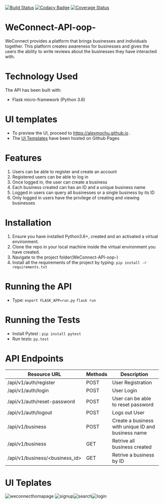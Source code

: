 [![Build Status](https://travis-ci.org/alexmochu/WeConnect-API-oop-.svg?branch=api)](https://travis-ci.org/alexmochu/WeConnect-API-oop-) [![Codacy Badge](https://api.codacy.com/project/badge/Grade/367332d3d766461f9109733d7dd486ce)](https://www.codacy.com/app/alexmochu/WeConnect-API-oop-?utm_source=github.com&amp;utm_medium=referral&amp;utm_content=alexmochu/WeConnect-API-oop-&amp;utm_campaign=Badge_Grade) [![Coverage Status](https://coveralls.io/repos/github/alexmochu/WeConnect-API-oop-/badge.svg?branch=master)](https://coveralls.io/github/alexmochu/WeConnect-API-oop-?branch=master)

# WeConnect-API-oop-
WeConnect provides a platform that brings businesses and individuals together. This platform creates awareness for businesses and gives the users the ability to write reviews about the businesses they have interacted with.  

# Technology Used
The API has been built with:
- Flask micro-framework (Python 3.6)

# UI templates
- To preview the UI, proceed to https://alexmochu.github.io .
- The <a href="https://github.com/alexmochu/alexmochu.github.io">UI Templates</a> have been hosted on Github Pages

# Features
1.  Users can be able to register and create an account
2.  Registered users can be able to log in
3.  Once logged in, the user can create a business
4.  Each business created can has an ID and a unique business name
5.  Logged in users can query all businesses or a single business by its ID
6.  Only logged in users have the privilege of creating and viewing businesses

# Installation
1. Ensure you have installed Python3.6+, created and an activated a virtual environment.
2. Clone the repo in your local machine inside the virtual environment you have created.
3. Navigate to the project folder(WeConnect-API-oop-)
4. Install all the requirements of the project by typing: 
`pip install -r requirements.txt`

# Running the API
- Type:
`export FLASK_APP=run.py`
`flask run`

# Running the Tests
- Install Pytest : 
`pip install pytest`
- Run tests: 
`py.test`

# API Endpoints

| Resource URL | Methods | Description
|-------------- |------- |---------------
| /api/v1/auth/register | POST | User Registration
| /api/v1/auth/login    | POST | User Login
| /api/v1/auth/reset-password | POST | User can be able to reset password
| /api/v1/auth/logout | POST | Logs out User
| /api/v1/business | POST | Create a business with unique ID and business name
| /api/v1/business | GET | Retrive all business created
| /api/v1/business/<business_id> | GET | Retrive a business by ID


# UI Teplates
![weconnecthomapage](https://user-images.githubusercontent.com/18735075/37186957-059ebe8c-2359-11e8-8c3a-2ae5d56c1267.png)
![signup](https://user-images.githubusercontent.com/18735075/37186858-a0eac12a-2358-11e8-825e-de23e9ea3212.png)![search](https://user-images.githubusercontent.com/18735075/37186864-ab162748-2358-11e8-98fc-8449e5837eaa.png)![login](https://user-images.githubusercontent.com/18735075/37186854-9b372502-2358-11e8-9271-eff2dee807b7.png)


